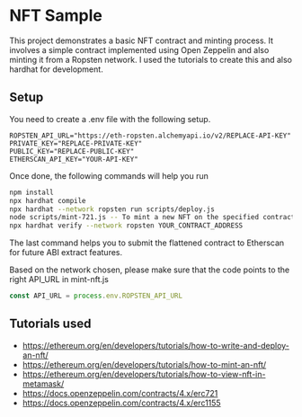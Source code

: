 # NFT Sample

This project demonstrates a basic NFT contract and minting process. It involves a simple contract implemented using Open Zeppelin and also minting it from a Ropsten network. I used the tutorials to create this and also hardhat for development.

## Setup

You need to create a .env file with the following setup.

```text
ROPSTEN_API_URL="https://eth-ropsten.alchemyapi.io/v2/REPLACE-API-KEY"
PRIVATE_KEY="REPLACE-PRIVATE-KEY"
PUBLIC_KEY="REPLACE-PUBLIC-KEY"
ETHERSCAN_API_KEY="YOUR-API-KEY"
```

Once done, the following commands will help you run

```bash
npm install
npx hardhat compile
npx hardhat --network ropsten run scripts/deploy.js
node scripts/mint-721.js -- To mint a new NFT on the specified contract
npx hardhat verify --network ropsten YOUR_CONTRACT_ADDRESS
```

The last command helps you to submit the flattened contract to Etherscan for future ABI extract features.

Based on the network chosen, please make sure that the code points to the right API_URL in mint-nft.js

```js
const API_URL = process.env.ROPSTEN_API_URL
```

## Tutorials used

* <https://ethereum.org/en/developers/tutorials/how-to-write-and-deploy-an-nft/>
* <https://ethereum.org/en/developers/tutorials/how-to-mint-an-nft/>
* <https://ethereum.org/en/developers/tutorials/how-to-view-nft-in-metamask/>
* <https://docs.openzeppelin.com/contracts/4.x/erc721>
* <https://docs.openzeppelin.com/contracts/4.x/erc1155>
